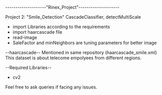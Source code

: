 --------------------"Rinex_Project"--------------------

Project 2: "Smile_Detection"
CascadeClassifier, detectMultiScale

- import Libraries according to the requirements
- import haarcascade file
- read-image
- SaleFactor and minNeighbors are tuning parameters for better image

--haarcascade-- Mentioned in same repository (haarcascade_smile.xml)
This dataset is about telecome empolyees from different regions.

--Required Libraries--

- cv2

Feel free to ask queries if facing any issues.
